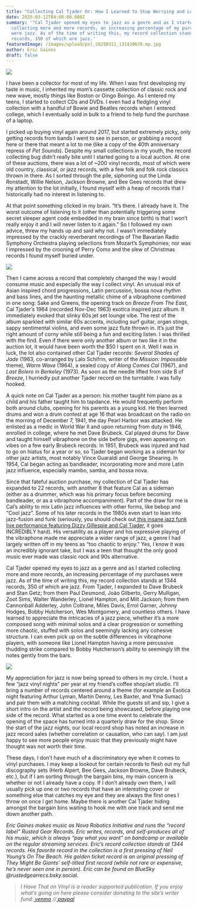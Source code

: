 ```yaml
---
title: "Collecting Cal Tjader Or: How I Learned to Stop Worrying and Love Jazz"
date: 2025-03-12T04:08:00.000Z
summary: '"Cal Tjader opened my eyes to jazz as a genre and as I started
  collecting more and more records, an increasing percentage of my purchases
  were jazz. As of the time of writing this, my record collection stands at 1344
  records, 350 of which are jazz.'
featuredImage: /images/upload/pxl_20250311_131420670.mp.jpg
author: Eric Gaines
draft: false
---
```

![](/images/upload/pxl_20250311_131420670.mp.jpg)

I have been a collector for most of my life. When I was first developing my taste in music, I inherited my mom’s cassette collection of classic rock and new wave, mostly things like Boston or Oingo Boingo. As I entered my teens, I started to collect CDs and DVDs. I even had a fledgling vinyl collection with a handful of Bowie and Beatles records when I entered college, which I eventually sold in bulk to a friend to help fund the purchase of a laptop.

I picked up buying vinyl again around 2017, but started extremely picky, only getting records from bands I went to see in person, or grabbing a record here or there that meant a lot to me (like a copy of the 40th anniversary repress of *Pet Sounds*). Despite my small collections in my youth, the record collecting bug didn’t really bite until I started going to a local auction. At one of these auctions, there was a lot of ~200 vinyl records, most of which were old country, classical, or jazz records, with a few folk and folk rock classics thrown in there. As I sorted through the pile, siphoning out the Linda Ronstadt, Willie Nelson, Jackson Browne, and Bee Gees records that drew my attention to the lot initially, I found myself with a heap of records that I historically had no interest in listening to.

At that point something clicked in my brain. “It’s there. I already have it. The worst outcome of listening to it (other than potentially triggering some secret sleeper agent code embedded in my brain since birth) is that I won’t really enjoy it and I will never listen to it again.” So I followed my own advice, threw my hands up and said why not. I wasn’t immediately impressed by the crackly reverberant recordings of The Bavarian Radio Symphony Orchestra playing selections from Mozart’s Symphonies; nor was I impressed by the crooning of Perry Como and the slew of Christmas records I found myself buried under.

![](/images/upload/pxl_20250311_124810107.mp~2.jpg)

Then I came across a record that completely changed the way I would consume music and especially the way I collect vinyl. An unusual mix of Asian inspired chord progressions, Latin percussion, bossa nova rhythm and bass lines, and the haunting metallic chime of a vibraphone combined in one song: Sake and Greens, the opening track on *Breeze From The East*, Cal Tjader’s 1964 (recorded Nov-Dec 1963) exotica inspired jazz album. It immediately evoked that slinky 60s jet set lounge vibe. The rest of the album sparkled with similar 60s accents, including surf guitar, organ stings, sappy sentimental violins, and even some jazz flute thrown in. It’s just the right amount of corny while still being a fun and exciting listen. I was thrilled with the find. Even if there were only another album or two like it in the auction lot, it would have been worth the $50 I spent on it. Well I was in luck, the lot also contained other Cal Tjader records: *Several Shades of Jade* (1963, co-arranged by Lalo Schifrin, writer of the *Mission: Impossible* theme), *Warm Wave* (1964), a sealed copy of *Along Comes Cal* (1967), and *Last Bolero in Berkeley* (1973). As soon as the needle lifted from side B of *Breeze*, I hurriedly put another Tjader record on the turntable. I was fully hooked.

A quick note on Cal Tjader as a person: his mother taught him piano as a child and his father taught him to tapdance. He would frequently perform both around clubs, opening for his parents as a young kid. He then learned drums and won a drum contest at age 16 that was broadcast on the radio on the morning of December 7, 1941, the day Pearl Harbor was attacked. He enlisted as a medic in World War II and upon returning from duty in 1946, enrolled in college, where he met Dave Brubeck. Cal played drums for Dave and taught himself vibraphone on the side before gigs, even appearing on vibes on a few early Brubeck records. In 1951, Brubeck was injured and had to go on hiatus for a year or so, so Tjader began working as a sideman for other jazz artists, most notably Vince Guaraldi and George Shearing. In 1954, Cal began acting as bandleader, incorporating more and more Latin jazz influence, especially mambo, samba, and bossa nova.

Since that fateful auction purchase, my collection of Cal Tjader has expanded to 22 records, with another 8 that feature Cal as a sideman (either as a drummer, which was his primary focus before becoming bandleader, or as a vibraphone accompaniment). Part of the draw for me is Cal’s ability to mix Latin jazz influences with other forms, like bebop and “Cool jazz”. Some of his later records in the 1980s even start to lean into jazz-fusion and funk (seriously, you should check out[ this insane jazz funk live performance featuring Dizzy Gillespie and Cal Tjader](https://www.youtube.com/watch?v=rSV2jzYFQx4), it goes INCREDIBLY hard). His versatility as a player and his expressive playing of the vibraphone made me appreciate a wider range of jazz, a genre I had largely written off in my teens as “too chaotic to enjoy.” Yes, I know it was an incredibly ignorant take, but I was a teen that thought the only good music ever made was classic rock and 90s alternative.

Cal Tjader opened my eyes to jazz as a genre and as I started collecting more and more records, an increasing percentage of my purchases were jazz. As of the time of writing this, my record collection stands at 1344 records, 350 of which are jazz. From Tjader, I expanded to Dave Brubeck and Stan Getz; from them Paul Desmond, João Gilberto, Gerry Mulligan, Zoot Sims, Walter Wanderley, Lionel Hampton, and Milt Jackson; from them Cannonball Adderley, John Coltrane, Miles Davis, Errol Garner, Johnny Hodges, Bobby Hutcherson, Wes Montgomery, and countless others. I have learned to appreciate the intricacies of a jazz piece, whether it’s a more composed song with minimal solos and a clear progression or something more chaotic, stuffed with solos and seemingly lacking any cohesive structure. I can even pick up on the subtle differences in vibraphone players, with someone like Lionel Hampton having a more percussive thudding strike compared to Bobby Hutcherson’s ability to seemingly lift the notes gently from the bars.

![](/images/upload/pxl_20250311_124422387.mp~2.jpg)

My appreciation for jazz is now being spread to others in my circle. I host a few “jazz vinyl nights” per year at my friend’s coffee shop/art studio. I’ll bring a number of records centered around a theme (for example an Exotica night featuring Arthur Lyman, Martin Denny, Les Baxter, and Yma Sumac) and pair them with a matching cocktail. While the guests sit and sip, I give a short intro on the artist and the record being showcased, before playing one side of the record. What started as a one time event to celebrate the opening of the space has turned into a quarterly draw for the shop. Since the start of the jazz nights, our local record shop has noted an increase in jazz record sales (whether correlation or causation, who can say). I am just happy to see more people enjoy music that they previously might have thought was not worth their time.

These days, I don’t have much of a discriminatory eye when it comes to vinyl purchases. I may keep a lookout for certain records to flesh out my full discography sets (Herb Alpert, Bee Gees, Jackson Browne, Dave Brubeck, etc.), but if I am sorting through the bargain bins, my main concern is whether or not I already have a copy. If I don’t already own them, I will usually pick up one or two records that have an interesting cover or something else that catches my eye and they are always the first ones I throw on once I get home. Maybe there is another Cal Tjader hiding amongst the bargain bins waiting to hook me with one track and send me down another path.



*Eric Gaines makes music as Nova Robotics Initiative and runs the “record label” Rusted Gear Records. Eric writes, records, and self-produces all of his music, which is always “pay what you want” on bandcamp or available on the regular streaming services. Eric’s record collection stands at 1344 records. His favorite record in the collection is a first pressing of Neil Young’s On The Beach. His golden ticket record is an original pressing of They Might Be Giants’ self-titled first record (while not rare or expensive, he’s never seen one in person). Eric can be found on BlueSky @rustedgearrecs.bsky.social.*



> *I Have That on Vinyl is a reader supported publication. If you enjoy what’s going on here please consider donating to the site’s writer fund:[ venmo](https://account.venmo.com/u/Michele-Catalano2659) //[ paypal](https://www.paypal.com/paypalme/goingitaloneny?country.x=US&locale.x=en_US)*
